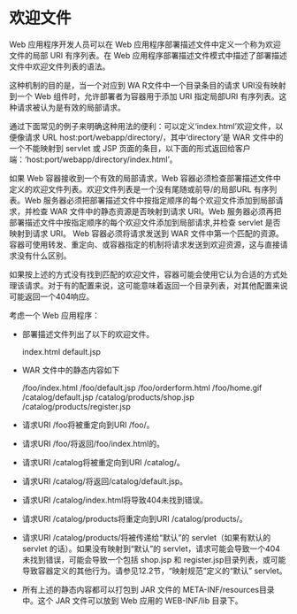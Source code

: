# 欢迎文件

Web 应用程序开发人员可以在 Web 应用程序部署描述文件中定义一个称为欢迎文件的局部 URI 有序列表。在 Web 应用程序部署描述文件模式中描述了部署描述文件中欢迎文件列表的语法。

这种机制的目的是，当一个对应到 WA R文件中一个目录条目的请求 URI没有映射到一个 Web 组件时，允许部署者为容器用于添加 URI 指定局部URI 有序列表。这种请求被认为是有效的局部请求。

通过下面常见的例子来明确这种用法的便利：可以定义‘index.html’欢迎文件，以便像请求 URL host:port/webapp/directory/，其中‘directory’是 WAR 文件中的一个不能映射到 servlet 或 JSP 页面的条目，以下面的形式返回给客户端：‘host:port/webapp/directory/index.html’。

如果 Web 容器接收到一个有效的局部请求，Web 容器必须检查部署描述文件中定义的欢迎文件列表。欢迎文件列表是一个没有尾随或前导/的局部URL 有序列表。Web 服务器必须把部署描述文件中按指定顺序的每个欢迎文件添加到局部请求，并检查 WAR 文件中的静态资源是否映射到请求 URI。Web 服务器必须再把部署描述文件中按指定顺序的每个欢迎文件添加到局部请求,并检查 servlet 是否映射到请求 URI。 Web 容器必须将请求发送到 WAR 文件中第一个匹配的资源。容器可使用转发、重定向、或容器指定的机制将请求发送到欢迎资源，这与直接请求没有什么区别。

如果按上述的方式没有找到匹配的欢迎文件，容器可能会使用它认为合适的方式处理该请求。对于有的配置来说，这可能意味着返回一个目录列表，对其他配置来说可能返回一个404响应。

考虑一个 Web 应用程序：

* 部署描述文件列出了以下的欢迎文件。

    <welcome-file-list>
        <welcome-file>index.html</welcome-file>
        <welcome-file>default.jsp</welcome-file>
    </welcome-file-list>

* WAR 文件中的静态内容如下

    /foo/index.html
    /foo/default.jsp
    /foo/orderform.html
    /foo/home.gif
    /catalog/default.jsp
    /catalog/products/shop.jsp
    /catalog/products/register.jsp
    
* 请求URI /foo将被重定向到URI /foo/。
* 请求URI /foo/将返回/foo/index.html的。
* 请求URI /catalog将被重定向到URI /catalog/。
* 请求URI /catalog/将返回/catalog/default.jsp。
* 请求URI /catalog/index.html将导致404未找到错误。
* 请求URI /catalog/products将重定向到URI /catalog/products/。
* 请求URI /catalog/products/将被传递给“默认”的 servlet（如果有默认的 servlet 的话）。如果没有映射到“默认”的 servlet，请求可能会导致一个404未找到错误，可能会导致一个包括 shop.jsp 和 register.jsp目录列表，或可能导致容器定义的其他行为。请参见12.2节，“映射规范”定义的“默认” servlet。
* 所有上述的静态内容都可以打包到 JAR 文件的 META-INF/resources目录中。这个 JAR 文件可以放到 Web 应用的 WEB-INF/lib 目录下。

